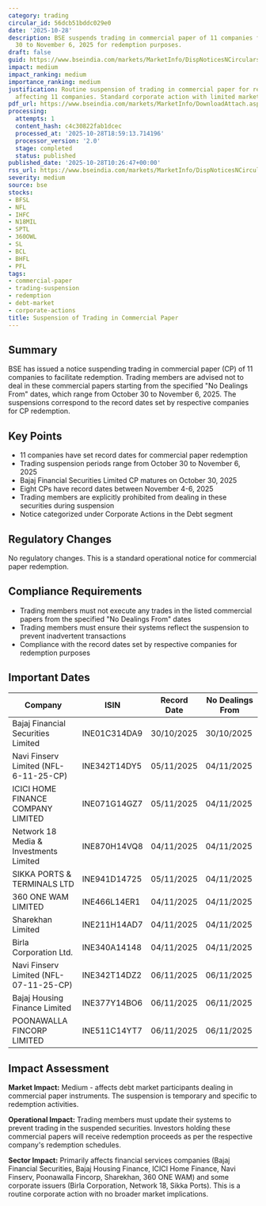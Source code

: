 ```yaml
---
category: trading
circular_id: 56dcb51bddc029e0
date: '2025-10-28'
description: BSE suspends trading in commercial paper of 11 companies from October
  30 to November 6, 2025 for redemption purposes.
draft: false
guid: https://www.bseindia.com/markets/MarketInfo/DispNoticesNCirculars.aspx?Noticeid={2896B339-B1E4-4FEF-AD9E-97E6FA6DFF0A}&noticeno=20251028-11&dt=10/28/2025&icount=11&totcount=64&flag=0
impact: medium
impact_ranking: medium
importance_ranking: medium
justification: Routine suspension of trading in commercial paper for redemption purposes
  affecting 11 companies. Standard corporate action with limited market-wide impact.
pdf_url: https://www.bseindia.com/markets/MarketInfo/DownloadAttach.aspx?id=20251028-11&attachedId=
processing:
  attempts: 1
  content_hash: c4c30822fab1dcec
  processed_at: '2025-10-28T18:59:13.714196'
  processor_version: '2.0'
  stage: completed
  status: published
published_date: '2025-10-28T10:26:47+00:00'
rss_url: https://www.bseindia.com/markets/MarketInfo/DispNoticesNCirculars.aspx?Noticeid={2896B339-B1E4-4FEF-AD9E-97E6FA6DFF0A}&noticeno=20251028-11&dt=10/28/2025&icount=11&totcount=64&flag=0
severity: medium
source: bse
stocks:
- BFSL
- NFL
- IHFC
- N18MIL
- SPTL
- 360OWL
- SL
- BCL
- BHFL
- PFL
tags:
- commercial-paper
- trading-suspension
- redemption
- debt-market
- corporate-actions
title: Suspension of Trading in Commercial Paper
---
```


## Summary

BSE has issued a notice suspending trading in commercial paper (CP) of 11 companies to facilitate redemption. Trading members are advised not to deal in these commercial papers starting from the specified "No Dealings From" dates, which range from October 30 to November 6, 2025. The suspensions correspond to the record dates set by respective companies for CP redemption.

## Key Points

- 11 companies have set record dates for commercial paper redemption
- Trading suspension periods range from October 30 to November 6, 2025
- Bajaj Financial Securities Limited CP matures on October 30, 2025
- Eight CPs have record dates between November 4-6, 2025
- Trading members are explicitly prohibited from dealing in these securities during suspension
- Notice categorized under Corporate Actions in the Debt segment

## Regulatory Changes

No regulatory changes. This is a standard operational notice for commercial paper redemption.

## Compliance Requirements

- Trading members must not execute any trades in the listed commercial papers from the specified "No Dealings From" dates
- Trading members must ensure their systems reflect the suspension to prevent inadvertent transactions
- Compliance with the record dates set by respective companies for redemption purposes

## Important Dates

| Company | ISIN | Record Date | No Dealings From |
|---------|------|-------------|------------------|
| Bajaj Financial Securities Limited | INE01C314DA9 | 30/10/2025 | 30/10/2025 |
| Navi Finserv Limited (NFL-6-11-25-CP) | INE342T14DY5 | 05/11/2025 | 04/11/2025 |
| ICICI HOME FINANCE COMPANY LIMITED | INE071G14GZ7 | 05/11/2025 | 04/11/2025 |
| Network 18 Media & Investments Limited | INE870H14VQ8 | 04/11/2025 | 04/11/2025 |
| SIKKA PORTS & TERMINALS LTD | INE941D14725 | 05/11/2025 | 04/11/2025 |
| 360 ONE WAM LIMITED | INE466L14ER1 | 04/11/2025 | 04/11/2025 |
| Sharekhan Limited | INE211H14AD7 | 04/11/2025 | 04/11/2025 |
| Birla Corporation Ltd. | INE340A14148 | 04/11/2025 | 04/11/2025 |
| Navi Finserv Limited (NFL-07-11-25-CP) | INE342T14DZ2 | 06/11/2025 | 06/11/2025 |
| Bajaj Housing Finance Limited | INE377Y14BO6 | 06/11/2025 | 06/11/2025 |
| POONAWALLA FINCORP LIMITED | INE511C14YT7 | 06/11/2025 | 06/11/2025 |

## Impact Assessment

**Market Impact:** Medium - affects debt market participants dealing in commercial paper instruments. The suspension is temporary and specific to redemption activities.

**Operational Impact:** Trading members must update their systems to prevent trading in the suspended securities. Investors holding these commercial papers will receive redemption proceeds as per the respective company's redemption schedules.

**Sector Impact:** Primarily affects financial services companies (Bajaj Financial Securities, Bajaj Housing Finance, ICICI Home Finance, Navi Finserv, Poonawalla Fincorp, Sharekhan, 360 ONE WAM) and some corporate issuers (Birla Corporation, Network 18, Sikka Ports). This is a routine corporate action with no broader market implications.